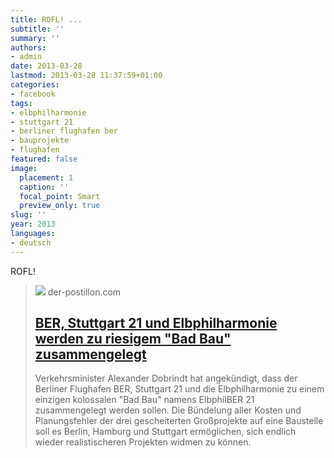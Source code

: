 ```yaml
---
title: ROFL! ...
subtitle: ''
summary: ''
authors:
- admin
date: 2013-03-28
lastmod: 2013-03-28 11:37:59+01:00
categories:
- facebook
tags:
- elbphilharmonie
- stuttgart 21
- berliner flughafen ber
- bauprojekte
- flughafen
featured: false
image:
  placement: 1
  caption: ''
  focal_point: Smart
  preview_only: true
slug: ''
year: 2013
languages:
- deutsch
---
```


ROFL!
> [![](https://1.bp.blogspot.com/-8OyaQMC06J0/UVLo7jU9IdI/AAAAAAAAUmI/Y_e_WYGPJNQ/w1600/ElbphilBER+21.jpg)](http://www.der-postillon.com/2013/03/ber-stuttgart-21-und-elbphilharmonie.html)
> der-postillon.com
> ## [BER, Stuttgart 21 und Elbphilharmonie werden zu riesigem "Bad Bau" zusammengelegt](http://www.der-postillon.com/2013/03/ber-stuttgart-21-und-elbphilharmonie.html)
>
>Verkehrsminister Alexander Dobrindt hat angekündigt, dass der Berliner Flughafen BER, Stuttgart 21 und die Elbphilharmonie zu einem einzigen kolossalen "Bad Bau" namens ElbphilBER 21 zusammengelegt werden sollen. Die Bündelung aller Kosten und Planungsfehler der drei gescheiterten Großprojekte auf eine Baustelle soll es Berlin, Hamburg und Stuttgart ermöglichen, sich endlich wieder realistischeren Projekten widmen zu können.
